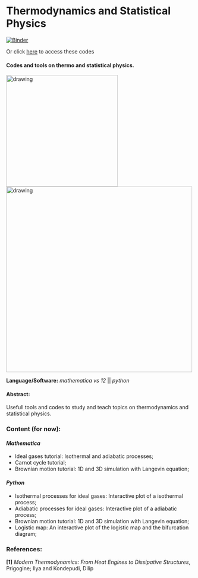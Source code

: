 # Thermodynamics and Statistical Physics
[![Binder](https://mybinder.org/badge_logo.svg)](https://mybinder.org/v2/gh/AndreHAM/Thermodynamics-and-Statistical-Physics/master)

Or click [here](https://mybinder.org/v2/gh/AndreHAM/Thermodynamics-and-Statistical-Physics/master "codes on Binder") to access these codes


#### Codes and tools on thermo and statistical physics.

<img src="https://user-images.githubusercontent.com/66641409/85235963-f0661900-b3ef-11ea-8818-f15b79730547.png" alt="drawing" width="300"/> <img src="https://user-images.githubusercontent.com/66641409/85236143-80f12900-b3f1-11ea-8e2e-d97405ca9cb6.png" alt="drawing" width="500"/>

**Language/Software:** *mathematica vs 12* || *python*

#### Abstract:
Usefull tools and codes to study and teach topics on thermodynamics and statistical physics.

### Content (for now):

#### *Mathematica*
- Ideal gases tutorial: Isothermal and adiabatic processes;
- Carnot cycle tutorial;
- Brownian motion tutorial: 1D and 3D simulation with Langevin equation;

#### *Python*

- Isothermal processes for ideal gases: Interactive plot of a isothermal process;
- Adiabatic processes for ideal gases: Interactive plot of a adiabatic process;
- Brownian motion tutorial: 1D and 3D simulation with Langevin equation;
- Logistic map: An interactive plot of the logistic map and the bifurcation diagram;


### References: 

**[1]** *Modern Thermodynamics: From Heat Engines to Dissipative Structures*, Prigogine; Ilya and Kondepudi, Dilip

